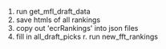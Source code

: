 1. run get_mfl_draft_data
2. save htmls of all rankings
3. copy out 'ecrRankings' into json files
4. fill in all_draft_picks
r. run new_fft_rankings